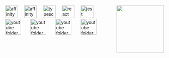 ###

<img align="right" height="150" src="https://media4.giphy.com/media/v1.Y2lkPTc5MGI3NjExYnBjdDZzd2N4Zjh6NG9wdDI4ZzE0OWNoZG9yYzh0Mm42YXB4NXk0bCZlcD12MV9pbnRlcm5hbF9naWZfYnlfaWQmY3Q9Zw/aWXSKuhUPFPdLQoEqt/giphy.gif"  />

###

<div align="left">
  <img src="https://upload.wikimedia.org/wikipedia/commons/9/90/DaVinci_Resolve_17_logo.svg" height="40" alt="affinity design"  />
  <img width="12" />
  <img src="https://upload.wikimedia.org/wikipedia/commons/f/f5/Affinity_Photo_V2_icon.svg" height="40" alt="affinity design"  />
  <img width="12" />
  <img src="https://upload.wikimedia.org/wikipedia/commons/9/9c/Affinity_Publisher_V2_icon.svg" height="40" alt="typescript logo"  />
  <img width="12" />
  <img src="https://upload.wikimedia.org/wikipedia/commons/d/d3/OBS_Studio_Logo.svg" height="40" alt="react logo"  />
  <img width="12" />
  <img src="https://upload.wikimedia.org/wikipedia/commons/f/f6/Audacity_Logo.svg" height="40" alt="jest logo"  />
  <img width="12" />
</div>

  <img src="https://raw.githubusercontent.com/sameerasw/folder-icons/main/PNGs/youtube.png" height="50" alt="youtube folder"  />
  <img width="22" />
  <img src="https://raw.githubusercontent.com/sameerasw/folder-icons/main/PNGs/shonen-jump.png" height="50" alt="youtube folder"  />
  <img width="22" />
  <img src="https://raw.githubusercontent.com/sameerasw/folder-icons/main/PNGs/viz.png" height="50" alt="youtube folder"  />
  <img width="22" />
  <img src="https://raw.githubusercontent.com/sameerasw/folder-icons/main/PNGs/Xbox-one.png" height="50" alt="youtube folder"  />
  <img width="22" />
  







<!--



https://shields.io (for badges)

https://github.com/devicons/devicon/tree/master/icons (icons folder)

https://profilinator.rishav.dev (make a full ReadME)
-->




